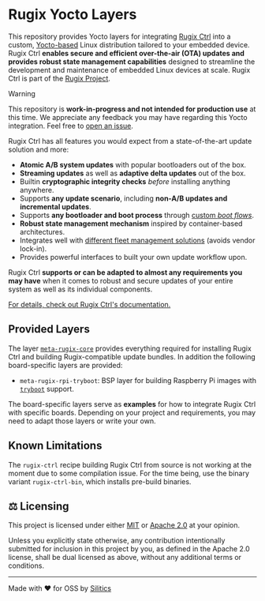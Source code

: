 # Rugix Yocto Layers

This repository provides Yocto layers for integrating [Rugix Ctrl](https://rugix.org/docs/ctrl) into a custom, [Yocto-based](https://www.yoctoproject.org) Linux distribution tailored to your embedded device.
Rugix Ctrl **enables secure and efficient over-the-air (OTA) updates and provides robust state management capabilities** designed to streamline the development and maintenance of embedded Linux devices at scale.
Rugix Ctrl is part of the [Rugix Project](https://rugix.org).

> [!WARNING]
> This repository is **work-in-progress and not intended for production use** at this time.
> We appreciate any feedback you may have regarding this Yocto integration.
> Feel free to [open an issue](https://github.com/silitics/meta-rugix/issues/new/choose).

Rugix Ctrl has all features you would expect from a state-of-the-art update solution and more:

- **Atomic A/B system updates** with popular bootloaders out of the box.
- **Streaming updates** as well as **adaptive delta updates** out of the box.
- Builtin **cryptographic integrity checks** _before_ installing anything anywhere.
- Supports **any update scenario**, including **non-A/B updates and incremental updates**.
- Supports **any bootloader and boot process** through [custom _boot flows_](https://rugix.org/docs/ctrl/advanced/boot-flows).
- **Robust state management mechanism** inspired by container-based architectures.
- Integrates well with [different fleet management solutions](https://rugix.org/docs/ctrl/advanced/fleet-management) (avoids vendor lock-in).
- Provides powerful interfaces to built your own update workflow upon.

Rugix Ctrl **supports or can be adapted to almost any requirements you may have** when it comes to robust and secure updates of your entire system as well as its individual components.

[For details, check out Rugix Ctrl's documentation.](https://rugix.org/docs/ctrl)

## Provided Layers

The layer [`meta-rugix-core`](./meta-rugix-core/) provides everything required for installing Rugix Ctrl and building Rugix-compatible update bundles.
In addition the following board-specific layers are provided:

- `meta-rugix-rpi-tryboot`: BSP layer for building Raspberry Pi images with [`tryboot`](https://www.raspberrypi.com/documentation/computers/raspberry-pi.html#fail-safe-os-updates-tryboot) support.

The board-specific layers serve as **examples** for how to integrate Rugix Ctrl with specific boards.
Depending on your project and requirements, you may need to adapt those layers or write your own.

## Known Limitations

The `rugix-ctrl` recipe building Rugix Ctrl from source is not working at the moment due to some compilation issue.
For the time being, use the binary variant `rugix-ctrl-bin`, which installs pre-build binaries.

## ⚖️ Licensing

This project is licensed under either [MIT](https://github.com/silitics/rugix/blob/main/LICENSE-MIT) or [Apache 2.0](https://github.com/silitics/rugix/blob/main/LICENSE-APACHE) at your opinion.

Unless you explicitly state otherwise, any contribution intentionally submitted for inclusion in this project by you, as defined in the Apache 2.0 license, shall be dual licensed as above, without any additional terms or conditions.

---

Made with ❤️ for OSS by [Silitics](https://www.silitics.com)
